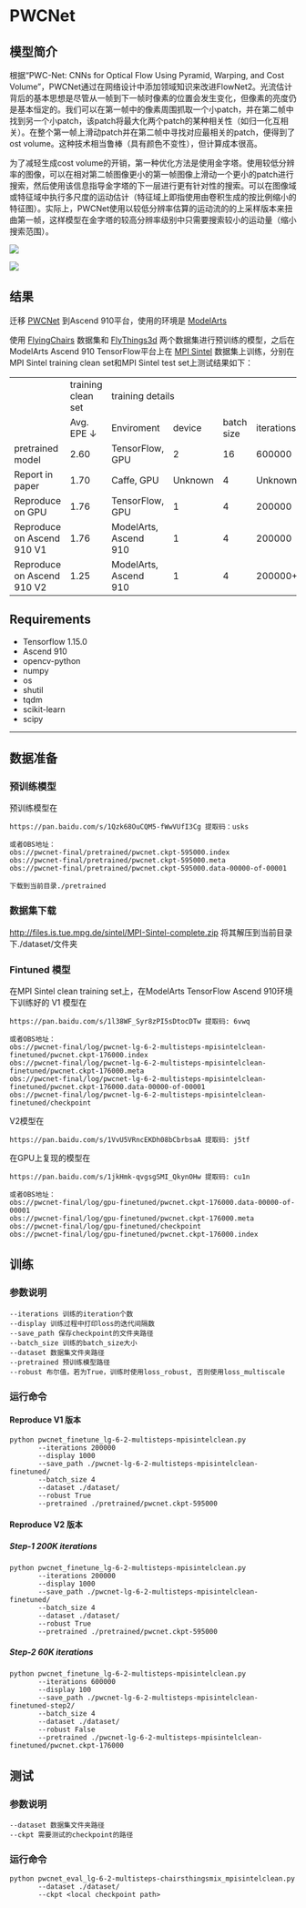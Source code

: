 # PWCNet
## 模型简介
根据“PWC-Net: CNNs for Optical Flow Using Pyramid, Warping, and Cost Volume”，PWCNet通过在网络设计中添加领域知识来改进FlowNet2。光流估计背后的基本思想是尽管从一帧到下一帧时像素的位置会发生变化，但像素的亮度仍是基本恒定的。我们可以在第一帧中的像素周围抓取一个小patch，并在第二帧中找到另一个小patch，该patch将最大化两个patch的某种相关性（如归一化互相关）。在整个第一帧上滑动patch并在第二帧中寻找对应最相关的patch，便得到了ost volume。这种技术相当鲁棒（具有颜色不变性），但计算成本很高。

为了减轻生成cost volume的开销，第一种优化方法是使用金字塔。使用较低分辨率的图像，可以在相对第二帧图像更小的第一帧图像上滑动一个更小的patch进行搜索，然后使用该信息指导金字塔的下一层进行更有针对性的搜索。可以在图像域或特征域中执行多尺度的运动估计（特征域上即指使用由卷积生成的按比例缩小的特征图）。实际上，PWCNet使用以较低分辨率估算的运动流的的上采样版本来扭曲第一帧，这样模型在金字塔的较高分辨率级别中只需要搜索较小的运动量（缩小搜索范围）。

![](./img/pwc-net.png)

![](./img/sample.png)
## 结果
迁移 [PWCNet](https://github.com/philferriere/tfoptflow) 到Ascend 910平台，使用的环境是 [ModelArts](https://www.huaweicloud.com/product/modelarts.html)

使用 [FlyingChairs](https://lmb.informatik.uni-freiburg.de/resources/datasets/FlyingChairs.en.html#flyingchairs) 数据集和 [FlyThings3d](https://lmb.informatik.uni-freiburg.de/resources/datasets/SceneFlowDatasets.en.html) 两个数据集进行预训练的模型，之后在ModelArts Ascend 910 TensorFlow平台上在 [MPI Sintel](http://sintel.is.tue.mpg.de/downloads) 数据集上训练，分别在MPI Sintel training clean set和MPI Sintel test set上测试结果如下：

<table>
    <tr>
        <td></td>
        <td >training clean set</td>
        <td colspan="6">training details</td>
    </tr>   
    <tr>
        <td></td>
        <td>Avg. EPE &#8595;</td>
        <td>Enviroment</td>
        <td>device </td>
        <td>batch size </td>
        <td>iterations </td>
        <td>lr schedule</td>
        <td>loss function</td>
    </tr>
    <tr>
        <td>pretrained model</td>
        <td>2.60</td>
        <td>TensorFlow, GPU</td>
        <td>2</td>
        <td>16</td>
        <td>600000</td>
        <td>multi-steps</td>
        <td>loss_multiscale(600K)</td>
    </tr>
    <tr>
        <td>Report in paper</td>
        <td>1.70</td>
        <td>Caffe, GPU</td>
        <td>Unknown</td>
        <td>4</td>
        <td>Unknown</td>
        <td>multi-steps</td>
        <td>loss_robust</td>
    </tr>
    <tr>
        <td>Reproduce on GPU</td>
        <td>1.76</td>
        <td>TensorFlow, GPU</td>
        <td>1</td>
        <td>4</td>
        <td>200000</td>
        <td>multi-steps</td>
        <td>loss_robust(200K)</td>
    </tr>
    <tr>
        <td>Reproduce on Ascend 910 V1</td>
        <td>1.76</td>
        <td>ModelArts, Ascend 910</td>
        <td>1</td>
        <td>4</td>
        <td>200000</td>
        <td>multi-steps</td>
        <td>loss_robust(200K)</td>
    </tr>
    <tr>
        <td>Reproduce on Ascend 910 V2</td>
        <td>1.25</td>
        <td>ModelArts, Ascend 910</td>
        <td>1</td>
        <td>4</td>
        <td>200000+60000</td>
        <td>multi-steps</td>
        <td>loss_robust(200K)+loss_multiscale(60K)</td>
    </tr>
</table>


## Requirements
- Tensorflow 1.15.0
- Ascend 910
- opencv-python
- numpy
- os
- shutil
- tqdm
- scikit-learn
- scipy

---
## 数据准备
### 预训练模型
预训练模型在
```
https://pan.baidu.com/s/1Qzk68OuCQM5-fWwVUfI3Cg 提取码：usks

或者OBS地址：
obs://pwcnet-final/pretrained/pwcnet.ckpt-595000.index
obs://pwcnet-final/pretrained/pwcnet.ckpt-595000.meta
obs://pwcnet-final/pretrained/pwcnet.ckpt-595000.data-00000-of-00001

下载到当前目录./pretrained
```  
### 数据集下载
http://files.is.tue.mpg.de/sintel/MPI-Sintel-complete.zip
将其解压到当前目录下./dataset/文件夹

### Fintuned 模型
在MPI Sintel clean training set上，在ModelArts TensorFlow Ascend 910环境下训练好的 V1 模型在   
```
https://pan.baidu.com/s/1l38WF_Syr8zPI5sDtocDTw 提取码: 6vwq  

或者OBS地址：
obs://pwcnet-final/log/pwcnet-lg-6-2-multisteps-mpisintelclean-finetuned/pwcnet.ckpt-176000.index
obs://pwcnet-final/log/pwcnet-lg-6-2-multisteps-mpisintelclean-finetuned/pwcnet.ckpt-176000.meta
obs://pwcnet-final/log/pwcnet-lg-6-2-multisteps-mpisintelclean-finetuned/pwcnet.ckpt-176000.data-00000-of-00001
obs://pwcnet-final/log/pwcnet-lg-6-2-multisteps-mpisintelclean-finetuned/checkpoint
```
V2模型在
```
https://pan.baidu.com/s/1VvU5VRncEKDh08bCbrbsaA 提取码: j5tf 
```

在GPU上复现的模型在
```
https://pan.baidu.com/s/1jkHmk-qvgsgSMI_QkynOHw 提取码: cu1n

或者OBS地址：
obs://pwcnet-final/log/gpu-finetuned/pwcnet.ckpt-176000.data-00000-of-00001
obs://pwcnet-final/log/gpu-finetuned/pwcnet.ckpt-176000.meta
obs://pwcnet-final/log/gpu-finetuned/checkpoint
obs://pwcnet-final/log/gpu-finetuned/pwcnet.ckpt-176000.index
```

## 训练
### 参数说明
```
--iterations 训练的iteration个数
--display 训练过程中打印loss的迭代间隔数
--save_path 保存checkpoint的文件夹路径
--batch_size 训练的batch_size大小
--dataset 数据集文件夹路径
--pretrained 预训练模型路径
--robust 布尔值，若为True，训练时使用loss_robust, 否则使用loss_multiscale
```

### 运行命令
####  Reproduce V1 版本
```
python pwcnet_finetune_lg-6-2-multisteps-mpisintelclean.py
       --iterations 200000
       --display 1000 
       --save_path ./pwcnet-lg-6-2-multisteps-mpisintelclean-finetuned/
       --batch_size 4 
       --dataset ./dataset/
       --robust True
       --pretrained ./pretrained/pwcnet.ckpt-595000
```

####  Reproduce V2 版本
##### Step-1 200K iterations
```
python pwcnet_finetune_lg-6-2-multisteps-mpisintelclean.py
       --iterations 200000
       --display 1000 
       --save_path ./pwcnet-lg-6-2-multisteps-mpisintelclean-finetuned/
       --batch_size 4 
       --dataset ./dataset/
       --robust True
       --pretrained ./pretrained/pwcnet.ckpt-595000
```
##### Step-2 60K iterations
```
python pwcnet_finetune_lg-6-2-multisteps-mpisintelclean.py
       --iterations 600000
       --display 100 
       --save_path ./pwcnet-lg-6-2-multisteps-mpisintelclean-finetuned-step2/
       --batch_size 4 
       --dataset ./dataset/
       --robust False
       --pretrained ./pwcnet-lg-6-2-multisteps-mpisintelclean-finetuned/pwcnet.ckpt-176000
```

## 测试 
### 参数说明
```
--dataset 数据集文件夹路径
--ckpt 需要测试的checkpoint的路径
```

### 运行命令
```
python pwcnet_eval_lg-6-2-multisteps-chairsthingsmix_mpisintelclean.py
       --dataset ./dataset/
       --ckpt <local checkpoint path>
```
